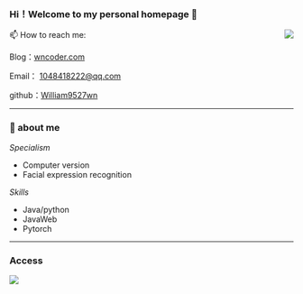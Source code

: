 ### Hi！Welcome to my personal homepage 👋

<!--
**William9527wn/William9527wn** is a ✨ _special_ ✨ repository because its `README.md` (this file) appears on your GitHub profile.


Here are some ideas to get you started:

- 🔭 I’m currently working on ...
- 🌱 I’m currently learning ...
- 👯 I’m looking to collaborate on ...
- 🤔 I’m looking for help with ...
- 💬 Ask me about ...
- 📫 How to reach me: ...
- 😄 Pronouns: ...
- ⚡ Fun fact: ...
-->
 <img align="right"  src="https://github-readme-stats.vercel.app/api?username=William9527wn&show_icons=true&icon_color=CE1D2D&text_color=718096&bg_color=ffffff&hide_title=true" />
 
📫 How to reach me: 

Blog：[wncoder.com](https://www.wncoder.com/)

Email： 1048418222@qq.com

github：[William9527wn](https://github.com/William9527wn)



-------------
### 💬 about me
*Specialism* 
 - Computer version          
 - Facial expression recognition 
 
*Skills*
 - Java/python
 - JavaWeb
 - Pytorch


------------
### Access
![](https://visitor-badge.glitch.me/badge?page_id=William9527wn.readme)




